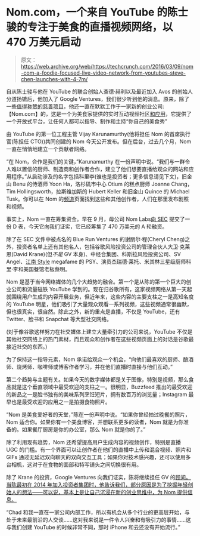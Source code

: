 # Nom.com，一个来自 YouTube 的陈士骏的专注于美食的直播视频网络，以 470 万美元启动

> 原文：<https://web.archive.org/web/https://techcrunch.com/2016/03/09/nom-com-a-foodie-focused-live-video-network-from-youtubes-steve-chen-launches-with-4-7m/>

自从陈士骏与他在 YouTube 的联合创始人查德·赫利以及最近加入 Avos 的创始人分道扬镳后，他加入了 Google Ventures，我们很少听到他的消息。原来，除了一些[值得称赞的慈善项目](https://web.archive.org/web/20230402090654/http://chicagoinno.streetwise.co/2016/02/23/youtube-cofounder-gives-back-to-growing-startup-scene-at-imsa/)，他还一直在默默工作于一家新的创业公司:【Nom.com】的，这是一个为美食家提供的实时互动视频社区[和应用](https://web.archive.org/web/20230402090654/https://itunes.apple.com/us/app/nom-live/id987728658?mt=8)，它提供了一个开放式平台，让任何人都可以指导、制作和主持“你自己的美食秀”

由 YouTube 的第一位工程主管 Vijay Karunamurthy(他将担任 Nom 的首席执行官(陈担任 CTO))共同创建的 Nom 今天公开发布。但在后台，过去几个月，Nom 一直在悄悄地建立一个贡献者网络。

“在 Nom，合作是我们的关键，”Karunamurthy 在一份声明中说。“我们与一群令人难以置信的厨师、制造商和创作者合作，建立了他们想要直播给观众的网站和应用程序。”从启动涉及的名字包括科里李(谁也是投资者；更多信息请见下文)，旧金山 Benu 的侍酒师 Yoon Ha，洛杉矶市中心 Otium 的糕点厨师 Joanne Chang，Tim Hollingsworth，拉斯维加斯的 Hubert Keller 和旧金山 Quince 的 Michael Tusk。你可以在 Nom 的[频道](https://web.archive.org/web/20230402090654/https://nom.com/)页面找到这些和其他创作者，人们在那里发布剧照和视频。

事实上，Nom 一直在筹集资金。早在 9 月，母公司 Nom Labs[向 SEC](https://web.archive.org/web/20230402090654/http://www.sec.gov/Archives/edgar/data/1653007/000165300715000001/xslFormDX01/primary_doc.xml) 提交了一份 D 表，今天它向我们证实，它已经筹集了 470 万美元的 A 轮融资。

除了在 SEC 文件中被点名的 Blue Run Ventures 的谢丽尔·程(Cheryl Cheng)之外，投资者名单上还有其他名人，包括谷歌风险投资公司的管理合伙人大卫·克莱恩(David Krane)(但*不是* GV 本身)、中经合集团、科斯拉风险投资公司、SV Angel、[江南 Style](https://web.archive.org/web/20230402090654/https://www.youtube.com/watch?v=9bZkp7q19f0) megafame 的 PSY、演员杰瑞德·莱托、米其林三星级厨师科里·李和美国餐馆老板蔡明。

Nom 是基于当今网络媒体的几个大趋势的融合。第一个是从陈的第一个巨大的创业公司和流量磁铁 YouTube 学到的。现在归谷歌所有，这家视频网络从第一天起就围绕用户生成的内容开展业务，但近年来，这些内容的主要支柱之一是高知名度的 YouTube 明星，他们吸引了大量观众观看一系列视频，这些视频通常很幽默，但也很真实，很自然。除此之外，新的重点是直播，不仅是 YouTube，还有 Twitter、脸书和 Snapchat 等大型社交网络。

(对于像谷歌这样努力在社交媒体上建立大量牵引力的公司来说，YouTube 不仅是其他社交网络上的热门素材，而且观众和创作者在这些视频页面上的对话是谷歌最接近社交的东西。)

为了保持这一指导元素，Nom 承诺给观众一个机会，“向他们最喜欢的厨师、酿酒师、烧烤师、咖啡师或博客作者学习，并在他们直播时直接与他们互动。”

第二个趋势与主题有关。如果今天的数字媒体都是关于图像，特别是视频，那么食品就是这个垂直领域中最受欢迎的支柱之一。很明显，Buzzfeed 推出的最受欢迎的新品之一是脸书独有的美味系列烹饪短片，拥有数百万的浏览量；Instagram 最早也是最受欢迎的应用之一是拍摄食物照片。

“Nom 是美食爱好者的天堂，”陈在一份声明中说。“如果你曾经拍过晚餐的照片，Nom 适合你。如果你有一个美食博客，并想联系更多的读者，Nom 就是为你准备的。如果餐厅厨房是你的办公室，那么 Nom 就是你的了。”

除了利用现有趋势，Nom 还希望提高用户生成内容的视频创作，特别是直播 UGC 的门槛。有一个界面可以让创作者在他们的直播中上传和混合视频、照片和 GIFs 通过无延迟双向聊天的双向交互工具；如果你对技术感兴趣，还可以使用多台相机，这对于在食物的面部和特写镜头之间切换很有用。

除了 Krane 的投资，Google Ventures 向我们证实，陈将继续担任 GV 的[顾问。当陈最初在 2014 年加入投资者集团时，他告诉我们，部分原因是为了挖掘年轻创始人的想法——可以说，基本上是让自己沉浸在新的创业思维中，为 Nom 提供信息。](https://web.archive.org/web/20230402090654/http://www.gv.com/team/steve-chen/)

“Chad 和我一直在一家公司内部工作，所以有机会从多个行业的更高层开始，与处于未来最前沿的人交谈……这对我来说是一件令人兴奋和有吸引力的事情……这与我们创建 YouTube 的时候非常不同，那时 iPhone 和云还没有开始流行。”